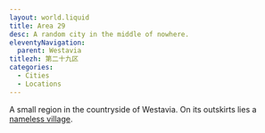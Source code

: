 ```yaml
---
layout: world.liquid
title: Area 29
desc: A random city in the middle of nowhere.
eleventyNavigation:
  parent: Westavia
titlezh: 第二十九区
categories:
  - Cities
  - Locations
---
```


A small region in the countryside of Westavia. On its outskirts lies a [nameless village](/world/westavia/nameless-village/).
